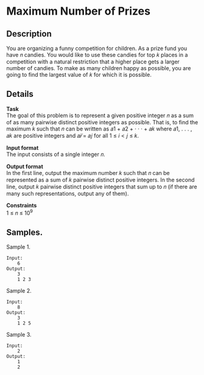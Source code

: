 # Maximum Number of Prizes
## Description
You are organizing a funny competition for children. As a prize fund you have 𝑛 candies. You would like to use these candies for top 𝑘 places in a competition with a natural restriction that a higher place gets a larger number of candies. To make as many children happy as possible, you are going to find the largest value of 𝑘 for which it is possible.


## Details
**Task** <br>
The goal of this problem is to represent a given positive integer 𝑛 as a sum of as many pairwise
distinct positive integers as possible. That is, to find the maximum 𝑘 such that 𝑛 can be written as
𝑎1 + 𝑎2 + · · · + 𝑎𝑘 where 𝑎1, . . . , 𝑎𝑘 are positive integers and 𝑎𝑖 ̸= 𝑎𝑗 for all 1 ≤ 𝑖 < 𝑗 ≤ 𝑘.


**Input format** <br>
The input consists of a single integer 𝑛.


**Output format** <br>
In the first line, output the maximum number 𝑘 such that 𝑛 can be represented as a sum of 𝑘 pairwise distinct positive integers. In the second line, output 𝑘 pairwise distinct positive integers
that sum up to 𝑛 (if there are many such representations, output any of them).


**Constraints** 
<br>1 ≤ 𝑛 ≤ 10<sup>9</sup> 


## Samples.
Sample 1.

    Input:
        6
    Output:
        3
        1 2 3

Sample 2.
    
    Input:
        8
    Output:
        3
        1 2 5

Sample 3.
    
    Input:
        2
    Output:
        1
        2

